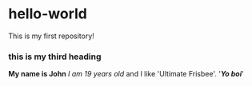 # hello-world
This is my first repository!
### this is my third heading
**My name is John** _I am 19 years old_ and I like 'Ultimate Frisbee'. 
'**_Yo boi_**'
